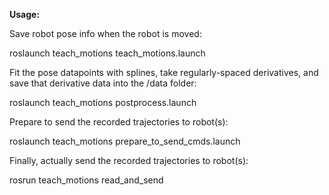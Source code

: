 **Usage:**

Save robot pose info when the robot is moved:

roslaunch teach_motions teach_motions.launch

Fit the pose datapoints with splines, take regularly-spaced derivatives, and save that derivative data into the /data folder:

roslaunch teach_motions postprocess.launch

Prepare to send the recorded trajectories to robot(s):

roslaunch teach_motions prepare_to_send_cmds.launch

Finally, actually send the recorded trajectories to robot(s):

rosrun teach_motions read_and_send
